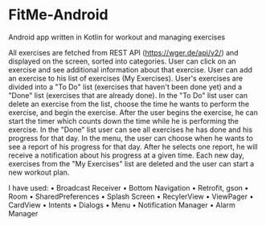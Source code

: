 # FitMe-Android
Android app written in Kotlin for workout and managing exercises

All exercises are fetched from REST API (https://wger.de/api/v2/) and displayed on the screen, sorted into categories.
User can click on an exercise and see additional information about that exercise.
User can add an exercise to his list of exercises (My Exercises).
User's exercises are divided into a "To Do" list (exercises that haven't been done yet) and a "Done" list (exercises that are already done).
In the "To Do" list user can delete an exercise from the list, choose the time he wants to perform the exercise, and begin the exercise.
After the user begins the exercise, he can start the timer which counts down the time while he is performing the exercise.
In the "Done" list user can see all exercises he has done and his progress for that day.
In the menu, the user can choose when he wants to see a report of his progress for that day. After he selects one report, he will
receive a notification about his progress at a given time.
Each new day, exercises from the "My Exercises" list are deleted and the user can start a new workout plan.

I have used:
•	Broadcast Receiver
•	Bottom Navigation
•	Retrofit, gson 
•	Room
•	SharedPreferences
•	Splash Screen
•	RecylerView
•	ViewPager
•	CardView
•	Intents
•	Dialogs
•	Menu
•	Notification Manager
•	Alarm Manager


